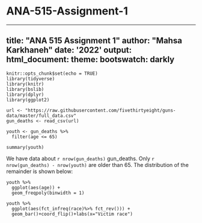 # ANA-515-Assignment-1
---
title: "ANA 515 Assignment 1"
author: "Mahsa Karkhaneh"
date: '2022'
output: 
  html_document:
    theme: 
      bootswatch: darkly
---

```{r setup, include=FALSE}
knitr::opts_chunk$set(echo = TRUE)
library(tidyverse)
library(knitr)
library(bslib)
library(dplyr)
library(ggplot2)
```

```{r gun_deaths , echo=FALSE}
url <- "https://raw.githubusercontent.com/fivethirtyeight/guns-data/master/full_data.csv"
gun_deaths <- read_csv(url)
```

```{r, echo = TRUE}
youth <- gun_deaths %>% 
  filter(age <= 65)
```

```{r, include=FALSE}
summary(youth)
```

We have data about `r nrow(gun_deaths)` gun_deaths. Only 
`r nrow(gun_deaths) - nrow(youth)` are older than
65. The distribution of the remainder is shown
below:

```{r, youth-dist, echo = FALSE}
youth %>% 
  ggplot(aes(age)) + 
  geom_freqpoly(binwidth = 1)
```

```{r, race-dist, echo = FALSE}
youth %>% 
  ggplot(aes(fct_infreq(race)%>% fct_rev())) + 
  geom_bar()+coord_flip()+labs(x="Victim race")
```
